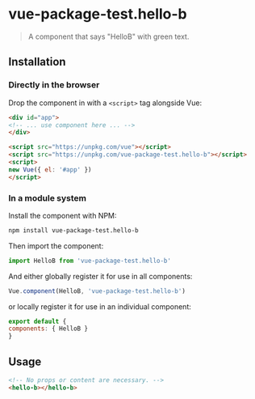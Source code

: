 # vue-package-test.hello-b

> A component that says "HelloB" with green text.

## Installation

### Directly in the browser

Drop the component in with a `<script>` tag alongside Vue:

```html
<div id="app">
<!-- ... use component here ... -->
</div>

<script src="https://unpkg.com/vue"></script>
<script src="https://unpkg.com/vue-package-test.hello-b"></script>
<script>
new Vue({ el: '#app' })
</script>
```

### In a module system

Install the component with NPM:

```bash
npm install vue-package-test.hello-b
```

Then import the component:

```js
import HelloB from 'vue-package-test.hello-b'
```

And either globally register it for use in all components:

```js
Vue.component(HelloB, 'vue-package-test.hello-b')
```

or locally register it for use in an individual component:

```js
export default {
components: { HelloB }
}
```

## Usage

```html
<!-- No props or content are necessary. -->
<hello-b></hello-b>
```
